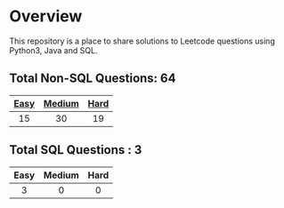 # Overview

This repository is a place to share solutions to Leetcode questions using Python3, Java and SQL.


## Total Non-SQL Questions: 64

| [Easy](https://github.com/ezryn-zaharoff/leetcode-solutions/tree/master/01-easy) | [Medium](https://github.com/ezryn-zaharoff/leetcode-solutions/tree/master/02-medium) | [Hard](https://github.com/ezryn-zaharoff/leetcode-solutions/tree/master/03-hard) |
|:----:|:------:|:----:|
|  15  |   30   |  19  |


## Total SQL Questions : 3

| Easy | Medium | Hard |
|:----:|:------:|:----:|
|   3  |    0   |   0  |
